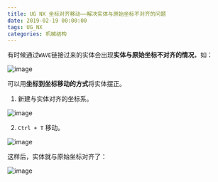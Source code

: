 ```yaml
---
title: UG NX 坐标对齐移动——解决实体与原始坐标不对齐的问题
date: 2019-02-19 00:00:00
tags: UG_NX
categories: 机械结构
---
```


有时候通过`WAVE`链接过来的实体会出现**实体与原始坐标不对齐的情况**，如：

![image](https://wx1.sinaimg.cn/large/006mcMYXgy1g0bhli2dwsj309i0cxjrf.jpg)

<!--more-->

可以用**坐标到坐标移动的方式**将实体摆正。

1. 新建与实体对齐的坐标系。

![image](https://wx1.sinaimg.cn/large/006mcMYXgy1g0bhod7e4nj30810h5mxt.jpg)

2. `Ctrl + T` 移动。

![image](https://wx3.sinaimg.cn/large/006mcMYXgy1g0bhqawqqmj30ih0i2myi.jpg)


这样后，实体就与原始坐标对齐了：

![image](https://wx1.sinaimg.cn/large/006mcMYXgy1g0bhrowrlwj30ad0gut8p.jpg)


